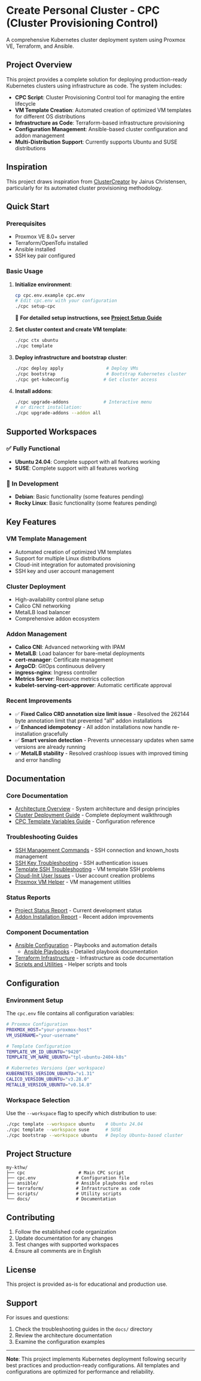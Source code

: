 # Create Personal Cluster - CPC (Cluster Provisioning Control)

A comprehensive Kubernetes cluster deployment system using Proxmox VE, Terraform, and Ansible.

## Project Overview

This project provides a complete solution for deploying production-ready Kubernetes clusters using infrastructure as code. The system includes:

- **CPC Script**: Cluster Provisioning Control tool for managing the entire lifecycle
- **VM Template Creation**: Automated creation of optimized VM templates for different OS distributions
- **Infrastructure as Code**: Terraform-based infrastructure provisioning
- **Configuration Management**: Ansible-based cluster configuration and addon management
- **Multi-Distribution Support**: Currently supports Ubuntu and SUSE distributions

## Inspiration

This project draws inspiration from [ClusterCreator](https://github.com/christensenjairus/ClusterCreator) by Jairus Christensen, particularly for its automated cluster provisioning methodology.

## Quick Start

### Prerequisites

- Proxmox VE 8.0+ server
- Terraform/OpenTofu installed
- Ansible installed
- SSH key pair configured

### Basic Usage

1. **Initialize environment**:
   ```bash
   cp cpc.env.example cpc.env
   # Edit cpc.env with your configuration
   ./cpc setup-cpc
   ```
   
   📖 **For detailed setup instructions, see [Project Setup Guide](docs/project_setup_guide.md)**

2. **Set cluster context and create VM template**:
   ```bash
   ./cpc ctx ubuntu
   ./cpc template
   ```

3. **Deploy infrastructure and bootstrap cluster**:
   ```bash
   ./cpc deploy apply                # Deploy VMs
   ./cpc bootstrap                   # Bootstrap Kubernetes cluster
   ./cpc get-kubeconfig             # Get cluster access
   ```

4. **Install addons**:
   ```bash
   ./cpc upgrade-addons             # Interactive menu
   # or direct installation:
   ./cpc upgrade-addons --addon all
   ```

## Supported Workspaces

### ✅ Fully Functional
- **Ubuntu 24.04**: Complete support with all features working
- **SUSE**: Complete support with all features working

### 🚧 In Development
- **Debian**: Basic functionality (some features pending)
- **Rocky Linux**: Basic functionality (some features pending)

## Key Features

### VM Template Management
- Automated creation of optimized VM templates
- Support for multiple Linux distributions
- Cloud-init integration for automated provisioning
- SSH key and user account management

### Cluster Deployment
- High-availability control plane setup
- Calico CNI networking
- MetalLB load balancer
- Comprehensive addon ecosystem

### Addon Management
- **Calico CNI**: Advanced networking with IPAM
- **MetalLB**: Load balancer for bare-metal deployments
- **cert-manager**: Certificate management
- **ArgoCD**: GitOps continuous delivery
- **ingress-nginx**: Ingress controller
- **Metrics Server**: Resource metrics collection
- **kubelet-serving-cert-approver**: Automatic certificate approval

### Recent Improvements
- ✅ **Fixed Calico CRD annotation size limit issue** - Resolved the 262144 byte annotation limit that prevented "all" addon installations
- ✅ **Enhanced idempotency** - All addon installations now handle re-installation gracefully
- ✅ **Smart version detection** - Prevents unnecessary updates when same versions are already running
- ✅ **MetalLB stability** - Resolved crashloop issues with improved timing and error handling

## Documentation

### Core Documentation
- [Architecture Overview](docs/architecture.md) - System architecture and design principles
- [Cluster Deployment Guide](docs/cluster_deployment_guide.md) - Complete deployment walkthrough
- [CPC Template Variables Guide](docs/cpc_template_variables_guide.md) - Configuration reference

### Troubleshooting Guides
- [SSH Management Commands](docs/ssh_management_commands.md) - SSH connection and known_hosts management
- [SSH Key Troubleshooting](docs/ssh_key_troubleshooting.md) - SSH authentication issues
- [Template SSH Troubleshooting](docs/template_ssh_troubleshooting.md) - VM template SSH problems
- [Cloud-Init User Issues](docs/cloud_init_user_issues.md) - User account creation problems
- [Proxmox VM Helper](docs/proxmox_vm_helper.md) - VM management utilities

### Status Reports
- [Project Status Report](docs/project_status_report.md) - Current development status
- [Addon Installation Report](docs/addon_installation_completion_report.md) - Recent addon improvements

### Component Documentation
- [Ansible Configuration](ansible/README.md) - Playbooks and automation details
  - [Ansible Playbooks](ansible/playbooks/README.md) - Detailed playbook documentation
- [Terraform Infrastructure](terraform/README.md) - Infrastructure as code documentation
- [Scripts and Utilities](scripts/README.md) - Helper scripts and tools

## Configuration

### Environment Setup
The `cpc.env` file contains all configuration variables:

```bash
# Proxmox Configuration
PROXMOX_HOST="your-proxmox-host"
VM_USERNAME="your-username"

# Template Configuration
TEMPLATE_VM_ID_UBUNTU="9420"
TEMPLATE_VM_NAME_UBUNTU="tpl-ubuntu-2404-k8s"

# Kubernetes Versions (per workspace)
KUBERNETES_VERSION_UBUNTU="v1.31"
CALICO_VERSION_UBUNTU="v3.28.0"
METALLB_VERSION_UBUNTU="v0.14.8"
```

### Workspace Selection
Use the `--workspace` flag to specify which distribution to use:

```bash
./cpc template --workspace ubuntu    # Ubuntu 24.04
./cpc template --workspace suse      # SUSE
./cpc bootstrap --workspace ubuntu   # Deploy Ubuntu-based cluster
```

## Project Structure

```
my-kthw/
├── cpc                    # Main CPC script
├── cpc.env               # Configuration file
├── ansible/              # Ansible playbooks and roles
├── terraform/            # Infrastructure as code
├── scripts/              # Utility scripts
└── docs/                 # Documentation
```

## Contributing

1. Follow the established code organization
2. Update documentation for any changes
3. Test changes with supported workspaces
4. Ensure all comments are in English

## License

This project is provided as-is for educational and production use.

## Support

For issues and questions:
1. Check the troubleshooting guides in the `docs/` directory
2. Review the architecture documentation
3. Examine the configuration examples

---

**Note**: This project implements Kubernetes deployment following security best practices and production-ready configurations. All templates and configurations are optimized for performance and reliability.
